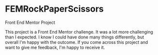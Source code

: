# FEMRockPaperScissors
Front End Mentor Project

This project is a Front End Mentor challenge. 
It was a lot more challenging than I expected. 
I know I could have done many things differently,
but overall I'm happy with the outcome.
If you come across this project and want to give me feedback,
I'm happy to receive it.
